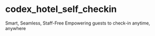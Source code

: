 # codex_hotel_self_checkin
Smart, Seamless, Staff-Free Empowering guests to check-in anytime, anywhere
